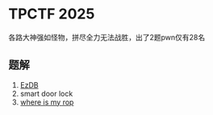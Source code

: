 # TPCTF 2025

各路大神强如怪物，拼尽全力无法战胜，出了2题pwn仅有28名

## 题解

1. [EzDB](db.md)
2. smart door lock
3. [where is my rop](basement.md)
<!-- Before you is a mysterious smart door lock that can only be opened with the homeowner’s fingerprint, but that poses no challenge for you. After devising various ways to open this lock, you seem unsatisfied and are determined to completely crack its security to uncover the true secret. -->
<!-- Note: Please connect the IP and Port according to the challenge, instead of using nc. -->

